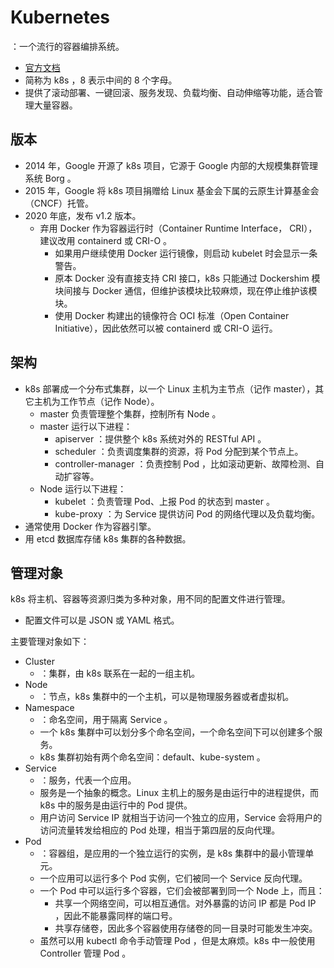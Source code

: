 # Kubernetes

：一个流行的容器编排系统。
- [官方文档](https://kubernetes.io/docs/concepts/)
- 简称为 k8s ，8 表示中间的 8 个字母。
- 提供了滚动部署、一键回滚、服务发现、负载均衡、自动伸缩等功能，适合管理大量容器。

## 版本

- 2014 年，Google 开源了 k8s 项目，它源于 Google 内部的大规模集群管理系统 Borg 。
- 2015 年，Google 将 k8s 项目捐赠给 Linux 基金会下属的云原生计算基金会（CNCF）托管。
- 2020 年底，发布 v1.2 版本。
  - 弃用 Docker 作为容器运行时（Container Runtime Interface， CRI），建议改用 containerd 或 CRI-O 。
    - 如果用户继续使用 Docker 运行镜像，则启动 kubelet 时会显示一条警告。
    - 原本 Docker 没有直接支持 CRI 接口，k8s 只能通过 Dockershim 模块间接与 Docker 通信，但维护该模块比较麻烦，现在停止维护该模块。
    - 使用 Docker 构建出的镜像符合 OCI 标准（Open Container Initiative），因此依然可以被 containerd 或 CRI-O 运行。

## 架构

- k8s 部署成一个分布式集群，以一个 Linux 主机为主节点（记作 master），其它主机为工作节点（记作 Node）。
  - master 负责管理整个集群，控制所有 Node 。
  - master 运行以下进程：
    - apiserver ：提供整个 k8s 系统对外的 RESTful API 。
    - scheduler ：负责调度集群的资源，将 Pod 分配到某个节点上。
    - controller-manager ：负责控制 Pod ，比如滚动更新、故障检测、自动扩容等。
  - Node 运行以下进程：
    - kubelet ：负责管理 Pod、上报 Pod 的状态到 master 。
    - kube-proxy ：为 Service 提供访问 Pod 的网络代理以及负载均衡。
- 通常使用 Docker 作为容器引擎。
- 用 etcd 数据库存储 k8s 集群的各种数据。

## 管理对象

k8s 将主机、容器等资源归类为多种对象，用不同的配置文件进行管理。
- 配置文件可以是 JSON 或 YAML 格式。

主要管理对象如下：
- Cluster
  - ：集群，由 k8s 联系在一起的一组主机。
- Node
  - ：节点，k8s 集群中的一个主机，可以是物理服务器或者虚拟机。
- Namespace
  - ：命名空间，用于隔离 Service 。
  - 一个 k8s 集群中可以划分多个命名空间，一个命名空间下可以创建多个服务。
  - k8s 集群初始有两个命名空间：default、kube-system 。
- Service
  - ：服务，代表一个应用。
  - 服务是一个抽象的概念。Linux 主机上的服务是由运行中的进程提供，而 k8s 中的服务是由运行中的 Pod 提供。
  - 用户访问 Service IP 就相当于访问一个独立的应用，Service 会将用户的访问流量转发给相应的 Pod 处理，相当于第四层的反向代理。
- Pod
  - ：容器组，是应用的一个独立运行的实例，是 k8s 集群中的最小管理单元。
  - 一个应用可以运行多个 Pod 实例，它们被同一个 Service 反向代理。
  - 一个 Pod 中可以运行多个容器，它们会被部署到同一个 Node 上，而且：
    - 共享一个网络空间，可以相互通信。对外暴露的访问 IP 都是 Pod IP ，因此不能暴露同样的端口号。
    - 共享存储卷，因此多个容器使用存储卷的同一目录时可能发生冲突。
  - 虽然可以用 kubectl 命令手动管理 Pod ，但是太麻烦。k8s 中一般使用 Controller 管理 Pod 。
